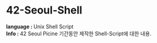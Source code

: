 # 42-Seoul-Shell
<strong>
language :
</strong>
Unix Shell Script<br>
<strong>
Info :
</strong>
42 Seoul Picine 기간동안 제작한 Shell-Script에 대한 내용.
</strong>
